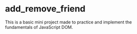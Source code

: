 # add_remove_friend
 This is a basic mini project made to practice and implement the fundamentals of JavaScript DOM. 
